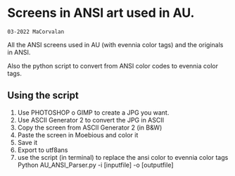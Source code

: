 # Screens in ANSI art used in AU.

`03-2022 MaCorvalan`

All the ANSI screens used in AU (with evennia color tags) and the originals
in ANSI.

Also the python script to convert from ANSI color codes to evennia color tags.

## Using the script

1. Use PHOTOSHOP o GIMP to create a JPG you want.
2. Use ASCII Generator 2 to convert the JPG in ASCII
3. Copy the screen from ASCII Generator 2 (in B&W)
4. Paste the screen in Moebious and color it
5. Save it
6. Export to utf8ans
7. use the script (in terminal) to replace the ansi color to evennia color tags
    Python AU_ANSI_Parser.py -i [inputfile] -o [outputfile]
